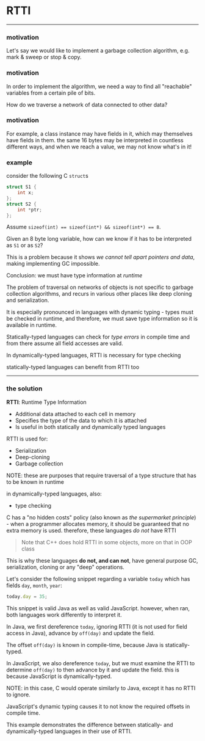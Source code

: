 # RTTI

---

### motivation

Let's say we would like to implement a garbage collection algorithm, e.g. mark & sweep or stop & copy.

<!--vert-->

### motivation

In order to implement the algorithm, we need a way to find all "reachable" variables from a certain pile of bits.

How do we traverse a network of
data connected to other data?

<!--vert-->

### motivation

For example, a class instance may have fields in it, which may themselves have fields in them.
the same 16 bytes may be interpreted in countless different ways, and when we reach a value, we may not know what's in it!

<!--vert-->
### example
consider the following C `struct`s
```C
struct S1 {
    int x;
};
struct S2 {
    int *ptr;
};
```
<!--vert-->

Assume `sizeof(int) == sizeof(int*) && sizeof(int*) == 8`.

Given an 8 byte long variable, how can we know if it has to be interpreted as `S1` or as `S2`?

<!--vert-->

This is a problem because it shows *we cannot tell apart pointers and data*, making implementing GC impossible.

Conclusion: we must have type information at *runtime*

<!--vert-->

The problem of traversal on networks of objects is not specific to garbage collection algorithms, and recurs in various other places like deep cloning and serialization.

<!--vert-->

It is especially pronounced in languages with dynamic typing - types must be checked in runtime, and therefore, we must save type information so it is available in runtime.

<!--vert-->
Statically-typed languages can check for *type errors* in compile time and from there assume all field accesses are valid.

In dynamically-typed languages, RTTI is necessary for type checking

statically-typed languages can benefit from RTTI too

---

### the solution

<!--vert-->

**RTTI**: Runtime Type Information
- Additional data attached to each cell in memory
- Specifies the type of the data to which it is attached
- Is useful in both statically and dynamically typed languages

<!--vert-->

RTTI is used for:

* Serialization
* Deep-cloning
* Garbage collection

NOTE: these are purposes that require traversal of a type structure that has to be known in runtime

in dynamically-typed languages, also:
* type checking

<!--vert-->

C has a "no hidden costs" policy (also known as *the supermarket principle*) - when a programmer allocates memory, it should be guaranteed that no extra memory is used.
therefore, these languages *do not* have RTTI

> Note that C++ does hold RTTI in some objects, more on that in OOP class

<!--vert-->

This is why these languages **do not, and can not**, have general purpose GC, serialization, cloning or any "deep" operations.
 
<!--vert-->

Let's consider the following snippet regarding a variable `today` which has fields `day`, `month`, `year`:
```javascript
today.day = 35;
```
This snippet is valid Java as well as valid JavaScript. however, when ran, both languages work differently to interpret it.
<!--vert-->
In Java, we first dereference `today`, ignoring RTTI (it is not used for field access in Java), advance by `off(day)` and update the field.

The offset `off(day)` is known in compile-time, because Java is statically-typed.
<!--vert-->
In JavaScript, we also dereference `today`, but we must examine the RTTI to determine `off(day)` to then advance by it and update the field.
this is because JavaScript is dynamically-typed.

NOTE: in this case, C would operate similarly to Java, except it has no RTTI to ignore.

<!--vert-->
JavaScript's dynamic typing causes it to not know the required offsets in compile time. 

This example demonstrates the difference between statically- and dynamically-typed languages in their use of RTTI.
